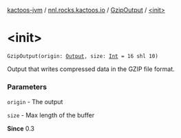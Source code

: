 [kactoos-jvm](../../index.md) / [nnl.rocks.kactoos.io](../index.md) / [GzipOutput](index.md) / [&lt;init&gt;](./-init-.md)

# &lt;init&gt;

`GzipOutput(origin: `[`Output`](../../nnl.rocks.kactoos/-output/index.md)`, size: `[`Int`](https://kotlinlang.org/api/latest/jvm/stdlib/kotlin/-int/index.html)` = 16 shl 10)`

Output that writes compressed data in the GZIP file format.

### Parameters

`origin` - The output

`size` - Max length of the buffer

**Since**
0.3

